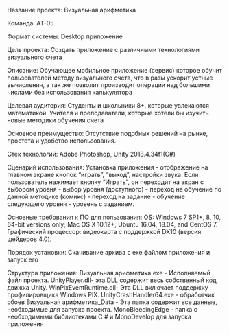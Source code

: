 Название проекта: Визуальная арифметика

Команда: АТ-05

Формат системы: Desktop приложение

Цель проекта: 
Создать приложение с различными технологиями визуального счета

Описание:
Обучающее мобильное приложение (сервис) которое обучит пользователей методу визуального счета, что в разы ускорит устные вычисления, а так же позволит производит операции над большими числами без использования калькулятора

Целевая аудитория:
Студенты и школьники 8+, которые увлекаются математикой.
Учителя и преподаватели, которые хотели бы изучить новые методики обучения счета

Основное преимущество:
Отсутствие подобных решений на рынке, простота и удобство использования.

Стек технологий: Adobe Photoshop, Unity 2018.4.34f1(С#)

Сценарий использования:
Установка приложения - отображение на главном экране кнопок “играть”, “выход”, настройки звука. Если пользователь нажимает кнопку “Играть”, он переходит на экран с выбором уровня - выбор уровня (доступного) - переход на обучение по данной методике (комикс) - переход на задание - обучение следующего уровня - уровень с заданием. 

Основные требования к ПО для пользования:
OS: Windows 7 SP1+, 8, 10, 64-bit versions only; Mac OS X 10.12+; Ubuntu 16.04, 18.04, and CentOS 7.
Графический процессор: видеокарта с поддержкой DX10 (версия шейдеров 4.0).

Порядок установки:
Скачивание архива с exe файлом приложения и запуск его

Структура приложения:
Визуальная арифметика.exe - Исполняемый файл проекта.
UnityPlayer.dll- эта DLL содержит весь собственный код движка Unity.
WinPixEventRuntime.dll- Эта DLL включает поддержку профилировщика Windows PIX.
UnityCrashHandler64.exe - обработчик сбоев
Визуальная арифметика_Data - Эта папка содержит все данные, необходимые для запуска проекта.
MonoBleedingEdge - папка с необходимыми библиотеками C # и MonoDevelop для запуска приложения 
